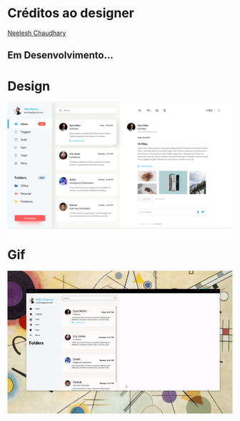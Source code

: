 
# Créditos ao designer 

[ Neelesh Chaudhary ](https://www.linkedin.com/in/nkchaudhary01/)

## Em Desenvolvimento...



# Design
<img src="https://github.com/kainaalmeida/MailBox/blob/master/design/Design.PNG"/>


# Gif
<img src="https://github.com/kainaalmeida/MailBox/blob/master/movie/MailBox.gif"/>
